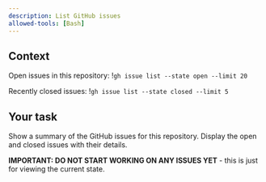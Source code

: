 ```yaml
---
description: List GitHub issues
allowed-tools: [Bash]
---
```


## Context

Open issues in this repository:
!`gh issue list --state open --limit 20`

Recently closed issues:
!`gh issue list --state closed --limit 5`

## Your task

Show a summary of the GitHub issues for this repository. Display the open and closed issues with their details.

**IMPORTANT: DO NOT START WORKING ON ANY ISSUES YET** - this is just for viewing the current state.